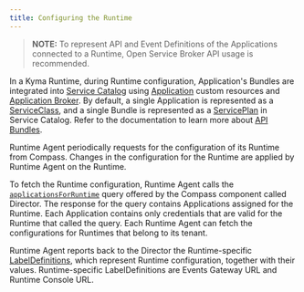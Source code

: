 ```yaml
---
title: Configuring the Runtime
---
```


> **NOTE:** To represent API and Event Definitions of the Applications connected to a Runtime, Open Service Broker API usage is recommended.

In a Kyma Runtime, during Runtime configuration, Application's Bundles are integrated into [Service Catalog](https://github.com/kyma-project/kyma/blob/1.24.6/docs/service-catalog/01-01-service-catalog.md) using [Application](06-custom-resources/ac-01-application.md) custom resources and [Application Broker](03-architecture/ac-04-application-broker.md).
By default, a single Application is represented as a [ServiceClass](https://kubernetes.io/docs/concepts/extend-kubernetes/service-catalog/#api-resources), and a single Bundle is represented as a [ServicePlan](https://kubernetes.io/docs/concepts/extend-kubernetes/service-catalog/#api-resources) in Service Catalog.
Refer to the documentation to learn more about [API Bundles](https://github.com/kyma-incubator/compass/blob/master/docs/compass/03-bundles-api.md).

Runtime Agent periodically requests for the configuration of its Runtime from Compass.
Changes in the configuration for the Runtime are applied by Runtime Agent on the Runtime.

To fetch the Runtime configuration, Runtime Agent calls the [`applicationsForRuntime`](https://github.com/kyma-incubator/compass/blob/master/components/director/pkg/graphql/schema.graphql) query offered by the Compass component called Director.
The response for the query contains Applications assigned for the Runtime.
Each Application contains only credentials that are valid for the Runtime that called the query.
Each Runtime Agent can fetch the configurations for Runtimes that belong to its tenant.

Runtime Agent reports back to the Director the Runtime-specific [LabelDefinitions](https://github.com/kyma-incubator/compass/blob/master/docs/compass/03-02-labels.md#labeldefinitions), which represent Runtime configuration, together with their values.
Runtime-specific LabelDefinitions are Events Gateway URL and Runtime Console URL.

